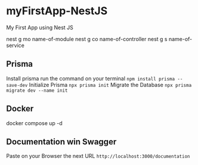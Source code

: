 # myFirstApp-NestJS

My First App using Nest JS

nest g mo name-of-module <!-- nest g mo auth --no-spec -->
nest g co name-of-controller <!-- nest g co auth --no-spec -->
nest g s name-of-service<!-- nest g s auth --no-spec -->

## Prisma

Install prisma run the command on your terminal `npm install prisma --save-dev`
Initialize Prisma `npx prisma init`
Migrate the Database `npx prisma migrate dev --name init`

## Docker

docker compose up -d <!-- Launch a PostgreSQL Database -->

## Documentation win Swagger

Paste on your Browser the next URL `http://localhost:3000/documentation`

